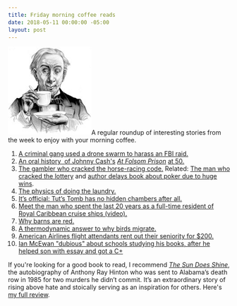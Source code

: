 ```yaml
---
title: Friday morning coffee reads
date: 2018-05-11 00:00:00 -05:00
layout: post
---
```


![](/assets/images/3b50391u-Edit-800-189x200.jpg)A regular roundup of interesting stories from the week to enjoy with your morning coffee.

1. [A criminal gang used a drone swarm to harass an FBI raid.](https://www.defenseone.com/technology/2018/05/criminal-gang-used-drone-swarm-obstruct-fbi-raid/147956/)
2. [An oral history  of Johnny Cash's](https://www.rollingstone.com/country/features/johnny-cashs-at-folsom-prison-an-oral-history-w519873) [_At Folsom Prison_](https://www.rollingstone.com/country/features/johnny-cashs-at-folsom-prison-an-oral-history-w519873) [at 50.](https://www.rollingstone.com/country/features/johnny-cashs-at-folsom-prison-an-oral-history-w519873)
3. [The gambler who cracked the horse-racing code.](https://www.bloomberg.com/news/features/2018-05-03/the-gambler-who-cracked-the-horse-racing-code) Related: [The man who cracked the lottery](https://www.nytimes.com/interactive/2018/05/03/magazine/money-issue-iowa-lottery-fraud-mystery.html) and [author delays book about poker due to huge wins](http://www.signature-reads.com/2018/05/author-delays-book-about-poker-due-huge-wins/).
4. [The physics of doing the laundry.](https://cosmosmagazine.com/physics/coming-clean-the-physics-of-doing-the-laundry)
5. [It’s official: Tut’s Tomb has no hidden chambers after all.](https://news.nationalgeographic.com/2018/05/king-tut-tutankhamun-tomb-radar-results-science/)
6. [Meet the man who spent the last 20 years as a full-time resident of Royal Caribbean cruise ships (video).](https://www.nytimes.com/2018/05/01/opinion/cruise-caribbean-retirement.html)
7. [Why barns are red.](https://blogs.loc.gov/picturethis/2018/05/a-closer-look-why-barns-are-red/)
8. [A thermodynamic answer to why birds migrate.](https://www.quantamagazine.org/a-thermodynamic-answer-to-why-birds-migrate-20180507/)
9. [American Airlines flight attendants rent out their seniority for $200.](https://viewfromthewing.boardingarea.com/2018/04/30/american-airlines-flight-attendants-rent-seniority-200/)
10. [Ian McEwan "dubious" about schools studying his books, after he helped son with essay and got a C+](https://www.telegraph.co.uk/news/2018/05/06/ian-mcewan-dubious-schools-studying-books-helped-son-essay-got/)

If you're looking for a good book to read, I recommend _[The Sun Does Shine](https://amzn.to/2GwgwFW)_, the autobiography of Anthony Ray Hinton who was sent to Alabama’s death row in 1985 for two murders he didn’t commit. It’s an extraordinary story of rising above hate and stoically serving as an inspiration for others. Here's [my full review](https://kenbooth.net/review-the-sun-does-shine/).
